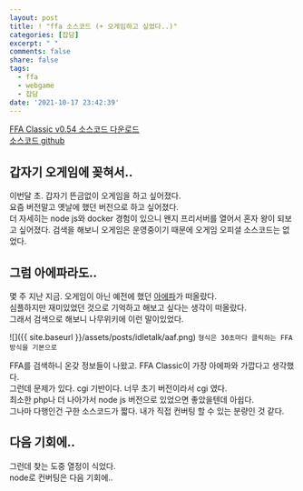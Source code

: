 ```yaml
---
layout: post
title: ! "ffa 소스코드 (+ 오게임하고 싶었다..)"
categories: [잡담]
excerpt: " "
comments: false
share: false
tags:
  - ffa
  - webgame
  - 잡담
date: '2021-10-17 23:42:39'
---
```


[FFA Classic v0.54 소스코드 다운로드](https://wducko.github.io/files/ffa_classic_for_mac-master.zip)  
[소스코드 github](https://github.com/ttakuru88/ffa_classic_for_mac)  


## 갑자기 오게임에 꽂혀서..

이번달 초. 갑자기 뜬금없이 오게임을 하고 싶어졌다.  
요즘 버전말고 옛날에 했던 버전으로 하고 싶어졌다.  
더 자세히는 node js와 docker 경험이 있으니 왠지 프리서버를 열어서 혼자 왕이 되보고 싶어졌다.
검색을 해보니 오게임은 운영중이기 때문에 오게임 오피셜 소스코드는 없었다.

## 그럼 아에파라도..
몇 주 지난 지금. 오게임이 아닌 예전에 했던 [아에파](http://aquaf.ssz.kr:8888/)가 떠올랐다.  
심플하지만 재미있었던 것으로 기억하고 해보고 싶다는 생각이 떠올랐다.  
그래서 검색으로 해보니 나무위키에 이런 말이있었다.

![]({{ site.baseurl }}/assets/posts/idletalk/aaf.png)
``형식은 30초마다 클릭하는 FFA방식을 기본으로``

FFA를 검색하니 온갖 정보들이 나왔고. FFA Classic이 가장 아에파와 가깝다고 생각했다.  
그런데 문제가 있다. cgi 기반이다. 너무 초기 버전이라서 cgi 였다.  
최소한 php나 더 나아가서 node js 버전으로 있었으면 좋았을텐데 아쉽다.  
그나마 다행인건 구한 소스코드가 짧다. 내가 직접 컨버팅 할 수 있는 분량인 것 같다.

## 다음 기회에..
그런데 찾는 도중 열정이 식었다.  
node로 컨버팅은 다음 기회에..